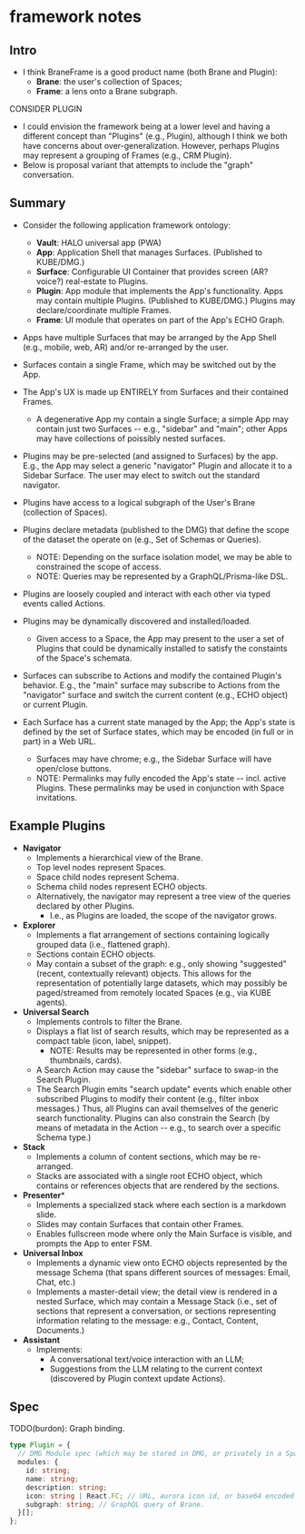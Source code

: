 # framework notes

## Intro

- I think BraneFrame is a good product name (both Brane and Plugin):
  - **Brane**: the user's collection of Spaces;
  - **Frame**: a lens onto a Brane subgraph.

CONSIDER PLUGIN

- I could envision the framework being at a lower level and having a different concept than "Plugins" (e.g., Plugin), although I think we both have concerns about over-generalization. However, perhaps Plugins may represent a grouping of Frames (e.g., CRM Plugin).
- Below is proposal variant that attempts to include the "graph" conversation.




## Summary

- Consider the following application framework ontology:
  - **Vault**: HALO universal app (PWA)
  - **App**: Application Shell that manages Surfaces. (Published to KUBE/DMG.)
  - **Surface**: Configurable UI Container that provides screen (AR? voice?) real-estate to Plugins.
  - **Plugin**: App module that implements the App's functionality. Apps may contain multiple Plugins. (Published to KUBE/DMG.) Plugins may declare/coordinate multiple Frames.
  - **Frame**: UI module that operates on part of the App's ECHO Graph.

- Apps have multiple Surfaces that may be arranged by the App Shell (e.g., mobile, web, AR) and/or re-arranged by the user.
- Surfaces contain a single Frame, which may be switched out by the App.
- The App's UX is made up ENTIRELY from Surfaces and their contained Frames.
  - A degenerative App my contain a single Surface; a simple App may contain just two Surfaces -- e.g., "sidebar" and "main"; other Apps may have collections of poissibly nested surfaces.



- Plugins may be pre-selected (and assigned to Surfaces) by the app. E.g., the App may select a generic "navigator" Plugin and allocate it to a Sidebar Surface. The user may elect to switch out the standard navigator.
- Plugins have access to a logical subgraph of the User's Brane (collection of Spaces). 
- Plugins declare metadata (published to the DMG) that define the scope of the dataset the operate on (e.g., Set of Schemas or Queries).
  - NOTE: Depending on the surface isolation model, we may be able to constrained the scope of access.
  - NOTE: Queries may be represented by a GraphQL/Prisma-like DSL.
- Plugins are loosely coupled and interact with each other via typed events called Actions.
- Plugins may be dynamically discovered and installed/loaded.
  - Given access to a Space, the App may present to the user a set of Plugins that could be dynamically installed to satisfy the constaints of the Space's schemata.
- Surfaces can subscribe to Actions and modify the contained Plugin's behavior. E.g., the "main" surface may subscribe to Actions from the "navigator" surface and switch the current content (e.g., ECHO object) or current Plugin.
- Each Surface has a current state managed by the App; the App's state is defined by the set of Surface states, which may be encoded (in full or in part) in a Web URL.
  - Surfaces may have chrome; e.g., the Sidebar Surface will have open/close buttons.
  - NOTE: Permalinks may fully encoded the App's state -- incl. active Plugins. These permalinks may be used in conjunction with Space invitations.

## Example Plugins

- **Navigator**
  - Implements a hierarchical view of the Brane.
  - Top level nodes represent Spaces.
  - Space child nodes represent Schema.
  - Schema child nodes represent ECHO objects.
  - Alternatively, the navigator may represent a tree view of the queries declared by other Plugins.
    - I.e., as Plugins are loaded, the scope of the navigator grows.
- **Explorer**
  - Implements a flat arrangement of sections containing logically grouped data (i.e., flattened graph).
  - Sections contain ECHO objects.
  - May contain a subset of the graph: e.g., only showing "suggested" (recent, contextually relevant) objects. This allows for the representation of potentially large datasets, which may possibly be paged/streamed from remotely located Spaces (e.g., via KUBE agents).
- **Universal Search**
  - Implements controls to filter the Brane.
  - Displays a flat list of search results, which may be represented as a compact table (icon, label, snippet).
    - NOTE: Results may be represented in other forms (e.g., thumbnails, cards).
  - A Search Action may cause the "sidebar" surface to swap-in the Search Plugin. 
  - The Search Plugin emits "search update" events which enable other subscribed Plugins to modify their content (e.g., filter inbox messages.) Thus, all Plugins can avail themselves of the generic search functionality. Plugins can also constrain the Search (by means of metadata in the Action -- e.g., to search over a specific Schema type.)
- **Stack**
  - Implements a column of content sections, which may be re-arranged.
  - Stacks are associated with a single root ECHO object, which contains or references objects that are rendered by the sections.
- **Presenter***
  - Implements a specialized stack where each section is a markdown slide.
  - Slides may contain Surfaces that contain other Frames.
  - Enables fullscreen mode where only the Main Surface is visible, and prompts the App to enter FSM.
- **Universal Inbox**
  - Implements a dynamic view onto ECHO objects represented by the message Schema (that spans different sources of messages: Email, Chat, etc.)
  - Implements a master-detail view; the detail view is rendered in a nested Surface, which may contain a Message Stack (i.e., set of sections that represent a conversation, or sections representing information relating to the message: e.g., Contact, Content, Documents.)
- **Assistant**
  - Implements:
    - A conversational text/voice interaction with an LLM;
    - Suggestions from the LLM relating to the current context (discovered by Plugin context update Actions).

## Spec

TODO(burdon): Graph binding.

```ts
type Plugin = {
  // DMG Module spec (which may be stored in DMG, or privately in a Space/HALO).
  modules: {
    id: string;
    name: string;
    description: string;
    icon: string | React.FC; // URL, aurora icon id, or base64 encoded data: URL.
    subgraph: string; // GraphQL query of Brane.
  }[];
};
```
